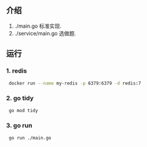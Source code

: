 ## 介绍
1. ./main.go 标准实现.
2. ./service/main.go 选做题.

## 运行
### 1. redis
```bash
 docker run --name my-redis -p 6379:6379 -d redis:7
```

### 2. go tidy
```bash
 go mod tidy
```

### 3. go run 
```bash
 go run ./main.go
```
